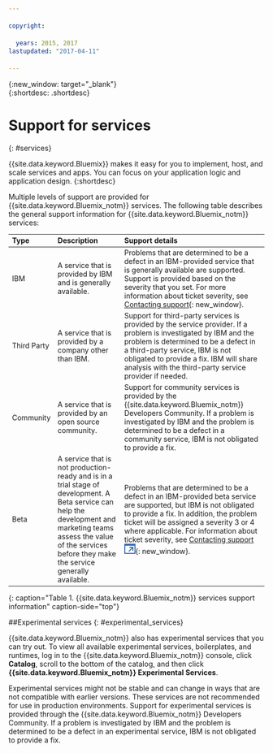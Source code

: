 ```yaml
---

copyright:

  years: 2015, 2017
lastupdated: "2017-04-11"

---
```


{:new_window: target="_blank"}  
{:shortdesc: .shortdesc}


# Support for services
{: #services}

{{site.data.keyword.Bluemix}} makes it easy for you to implement, host, and scale services and apps. You can focus on your application logic and application design.
{:shortdesc}

Multiple levels of support are provided for {{site.data.keyword.Bluemix_notm}} services. The following table describes the general support information for {{site.data.keyword.Bluemix_notm}} services:

|Type	|Description	|Support details|
|:------|:--------------|:--------------|
|IBM	|A service that is provided by IBM and is generally available.	|Problems that are determined to be a defect in an IBM-provided service that is generally available are supported. Support is provided based on the severity that you set. For more information about ticket severity, see [Contacting support](/docs/support/index.html#contacting-bluemix-support){: new_window}.|
|Third Party	|A service that is provided by a company other than IBM.	|Support for third-party services is provided by the service provider. If a problem is investigated by IBM and the problem is determined to be a defect in a third-party service, IBM is not obligated to provide a fix. IBM will share analysis with the third-party service provider if needed.|
|Community	|A service that is provided by an open source community.	|Support for community services is provided by the {{site.data.keyword.Bluemix_notm}} Developers Community. If a problem is investigated by IBM and the problem is determined to be a defect in a community service, IBM is not obligated to provide a fix.|
|Beta	|A service that is not production-ready and is in a trial stage of development. A Beta service can help the development and marketing teams assess the value of the services before they make the service generally available.	|Problems that are determined to be a defect in an IBM-provided beta service are supported, but IBM is not obligated to provide a fix. In addition, the problem ticket will be assigned a severity 3 or 4 where applicable. For information about ticket severity, see [Contacting support ![External link icon](../icons/launch-glyph.svg "External link icon")](/docs/support/index.html#contacting-bluemix-support){: new_window}.|
{: caption="Table 1. {{site.data.keyword.Bluemix_notm}} services support information" caption-side="top"}


##Experimental services
{: #experimental_services}

{{site.data.keyword.Bluemix_notm}} also has experimental services that you can try out. To view all available experimental services, boilerplates, and runtimes, log in to the {{site.data.keyword.Bluemix_notm}} console, click **Catalog**, scroll to the bottom of the catalog, and then click **{{site.data.keyword.Bluemix_notm}} Experimental Services**.

Experimental services might not be stable and can change in ways that are not compatible with earlier versions. These services are not recommended for use in production environments. Support for experimental services is provided through the {{site.data.keyword.Bluemix_notm}} Developers Community. If a problem is investigated by IBM and the problem is determined to be a defect in an experimental service, IBM is not obligated to provide a fix.
